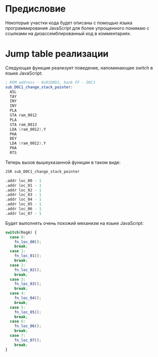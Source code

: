 # Предисловие

Некоторые участки кода будет описаны с помощью языка программирования JavaScript для более упрощенного понимаю с ссылками на дизассемблированный код в комментариях.

# Jump table реализации

Следующая функция реализует поведение, напоминающее switch в языке JavaScript:

```nasm
; ROM address - 0x01D0D1, bank FF - D0C1
sub_D0C1_change_stack_pointer:
  ASL
  TAY
  INY
  INY
  PLA
  STA ram_0012
  PLA
  STA ram_0013
  LDA (ram_0012),Y
  PHA
  DEY
  LDA (ram_0012),Y
  PHA
  RTS
```

Теперь вызов вышеуказанной функции в таком виде:

```nasm
JSR sub_D0C1_change_stack_pointer

.addr loc_00 - 1
.addr loc_01 - 1
.addr loc_02 - 1
.addr loc_03 - 1
.addr loc_04 - 1
.addr loc_05 - 1
.addr loc_06 - 1
.addr loc_07 - 1
```

Будет выполнять очень похожий механизм на языке JavaScript:

```js
switch(RegA) {
  case 0:
    fn_loc_00();
    break;
  case 1:
    fn_loc_01();
    break;
  case 2:
    fn_loc_02();
    break;
  case 3:
    fn_loc_03();
    break;
  case 4:
    fn_loc_04();
    break;
  case 5:
    fn_loc_05();
    break;
  case 6:
    fn_loc_06();
    break;
  case 7:
    fn_loc_07();
    break;
}
```